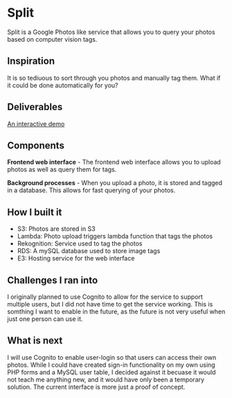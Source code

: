 # Split
Split is a Google Photos like service that allows you to query your photos based on computer vision tags.

## Inspiration
It is so tediuous to sort through you photos and manually tag them.  What if it could be done automatically for you?

## Deliverables

[An interactive demo](http://54.173.238.19/CMSC389L_Split/no-role-web-interface/)

## Components

**Frontend web interface** - The frontend web interface allows you to upload photos as well as query them for tags.

**Background processes** - When you upload a photo, it is stored and tagged in a database.  This allows for fast querying of your photos.

## How I built it

* S3: Photos are stored in S3
* Lambda: Photo upload triggers lambda function that tags the photos
* Rekognition: Service used to tag the photos
* RDS: A mySQL database used to store image tags
* E3: Hosting service for the web interface

## Challenges I ran into

I originally planned to use Cognito to allow for the service to support multiple users, but I did not have time to get the service working.  This is somthing I want to enable in the future, as the future is not very useful when just one person can use it.  

## What is next

I will use Cognito to enable user-login so that users can access their own photos.  While I could have created sign-in functionality on my own using PHP forms and a MySQL user table, I decided against it becuase it would not teach me anything new, and it would have only been a temporary solution.  The current interface is more just a proof of concept.
